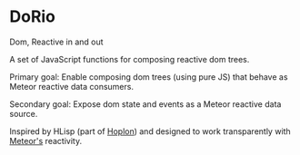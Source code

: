 # DoRio

Dom, Reactive in and out

A set of JavaScript functions for composing reactive dom trees.

Primary goal: Enable composing dom trees (using pure JS) that behave as Meteor reactive data consumers.

Secondary goal: Expose dom state and events as a Meteor reactive data source.

Inspired by HLisp (part of [Hoplon](https://github.com/hoplon/hoplon)) and designed to work transparently with [Meteor's](https://github.com/meteor/meteor) reactivity.
